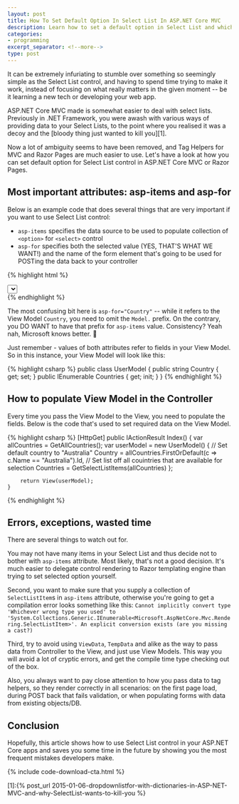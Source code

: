 ```yaml
---
layout: post
title: How To Set Default Option In Select List In ASP.NET Core MVC
description: Learn how to set a default option in Select List and which mistakes to avoid to save time
categories:
- programming
excerpt_separator: <!--more-->
type: post
---
```

It can be extremely infuriating to stumble over something so seemingly simple as the Select List
control, and having to spend time trying to make it work, instead of focusing on what really matters
in the given moment -- be it learning a new tech or developing your web app.

ASP.NET Core MVC made is somewhat easier to deal with select lists. Previously in .NET Framework,
you were awash with various ways of providing data to your Select Lists, to the point where you
realised it was a decoy and the [bloody thing just wanted to kill you][1].

Now a lot of ambiguity seems to have been removed, and Tag Helpers for MVC and Razor Pages are much
easier to use. Let's have a look at how you can set default option for Select List control in ASP.NET Core MVC or
Razor Pages.

<!--more-->
## Most important attributes: asp-items and asp-for
Below is an example code that does several things that are very important if you want to use Select
List control:

- `asp-items` specifies the data source to be used to populate collection of `<option>` for `<select>`
  control
- `asp-for` specifies both the selected value (YES, THAT'S WHAT WE WANT!) and the name of the 
  form element that's going to be used for POSTing the data back to your controller

{% highlight html %}
  <div class="form-group">
      <select asp-for="Country" asp-items="Model.Countries" class="form-control" aria-label="Select your country">
      </select>
  </div>
{% endhighlight %}

The most confusing bit here is `asp-for="Country"` -- while it refers to the View Model `Country`, you need to
omit the `Model.` prefix. On the contrary, you DO WANT to have that prefix for `asp-items` value.
Consistency? Yeah nah, Microsoft knows better. &#129318;

Just remember - values of both attributes refer to fields in your View Model. So in this instance,
your View Model will look like this:

{% highlight csharp %}
    public class UserModel {
        public string Country { get; set; }
        public IEnumerable<SelectListItem> Countries { get; init; }
    }
{% endhighlight %}

## How to populate View Model in the Controller
Every time you pass the View Model to the View, you need to populate the fields. Below is the code
that's used to set required data on the View Model.

{% highlight csharp %}
    [HttpGet]
    public IActionResult Index()
    {
        var allCountries = GetAllCountries();
        var userModel = new UserModel() {
            // Set default country to "Australia"
            Country = allCountries.FirstOrDefault(c => c.Name == "Australia").Id,
            // Set list off all couintries that are available for selection
            Countries = GetSelectListItems(allCountries)
        };

        return View(userModel);
    }
{% endhighlight %}

## Errors, exceptions, wasted time

There are several things to watch out for.

You may not have many items in your Select List and thus decide not to bother with `asp-items`
attribute. Most likely, that's not a good decision. It's much easier to delegate control rendering
to Razor templating engine than trying to set selected option yourself.

Second, you want to make sure that you supply a collection of `SelectListItem`s in `asp-items`
attribute, otherwise you're going to get a compilation error looks something like this: `Cannot
implicitly convert type 'Whichever wrong type you used' to
'System.Collections.Generic.IEnumerable<Microsoft.AspNetCore.Mvc.Rendering.SelectListItem>'. An
explicit conversion exists (are you missing a cast?)`

Third, try to avoid using `ViewData`, `TempData` and alike as the way to pass data from
Controller to the View, and just use View Models. This way you will avoid a lot of cryptic errors,
and get the compile time type checking out of the box.

Also, you always want to pay close attention to how you pass data to tag helpers, so they render
correctly in all scenarios: on the first page load, during POST back that fails validation, or when
populating forms with data from existing objects/DB.

## Conclusion
Hopefully, this article shows how to use Select List control in your ASP.NET Core apps and saves you
some time in the future by showing you the most frequent mistakes developers make.

{% include code-download-cta.html %}

[1]:{% post_url 2015-01-06-dropdownlistfor-with-dictionaries-in-ASP-NET-MVC-and-why-SelectList-wants-to-kill-you %}
